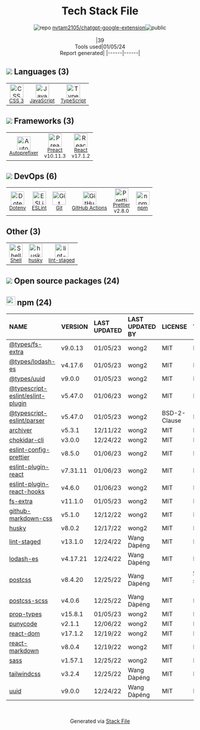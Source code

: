 <!--
&lt;--- Readme.md Snippet without images Start ---&gt;
## Tech Stack
nvtam2105/chatgpt-google-extension is built on the following main stack:

- [React](https://reactjs.org/) – Javascript UI Libraries
- [JavaScript](https://developer.mozilla.org/en-US/docs/Web/JavaScript) – Languages
- [TypeScript](http://www.typescriptlang.org) – Languages
- [Autoprefixer](https://github.com/postcss/autoprefixer) – CSS Pre-processors / Extensions
- [ESLint](http://eslint.org/) – Code Review
- [Preact](http://developit.github.io/preact/) – Javascript UI Libraries
- [Shell](https://en.wikipedia.org/wiki/Shell_script) – Shells
- [Prettier](https://prettier.io/) – Code Review
- [GitHub Actions](https://github.com/features/actions) – Continuous Integration

Full tech stack [here](/techstack.md)

&lt;--- Readme.md Snippet without images End ---&gt;

&lt;--- Readme.md Snippet with images Start ---&gt;
## Tech Stack
nvtam2105/chatgpt-google-extension is built on the following main stack:

- <img width='25' height='25' src='https://img.stackshare.io/service/1020/OYIaJ1KK.png' alt='React'/> [React](https://reactjs.org/) – Javascript UI Libraries
- <img width='25' height='25' src='https://img.stackshare.io/service/1209/javascript.jpeg' alt='JavaScript'/> [JavaScript](https://developer.mozilla.org/en-US/docs/Web/JavaScript) – Languages
- <img width='25' height='25' src='https://img.stackshare.io/service/1612/bynNY5dJ.jpg' alt='TypeScript'/> [TypeScript](http://www.typescriptlang.org) – Languages
- <img width='25' height='25' src='https://img.stackshare.io/service/2202/72d087642cfce6fef6f2dabec5bf49e8_400x400.png' alt='Autoprefixer'/> [Autoprefixer](https://github.com/postcss/autoprefixer) – CSS Pre-processors / Extensions
- <img width='25' height='25' src='https://img.stackshare.io/service/3337/Q4L7Jncy.jpg' alt='ESLint'/> [ESLint](http://eslint.org/) – Code Review
- <img width='25' height='25' src='https://img.stackshare.io/service/4388/preact.png' alt='Preact'/> [Preact](http://developit.github.io/preact/) – Javascript UI Libraries
- <img width='25' height='25' src='https://img.stackshare.io/service/4631/default_c2062d40130562bdc836c13dbca02d318205a962.png' alt='Shell'/> [Shell](https://en.wikipedia.org/wiki/Shell_script) – Shells
- <img width='25' height='25' src='https://img.stackshare.io/service/7035/default_66f265943abed56bcdbfca1c866a4261b1fbb063.jpg' alt='Prettier'/> [Prettier](https://prettier.io/) – Code Review
- <img width='25' height='25' src='https://img.stackshare.io/service/11563/actions.png' alt='GitHub Actions'/> [GitHub Actions](https://github.com/features/actions) – Continuous Integration

Full tech stack [here](/techstack.md)

&lt;--- Readme.md Snippet with images End ---&gt;
-->
<div align="center">

# Tech Stack File
![](https://img.stackshare.io/repo.svg "repo") [nvtam2105/chatgpt-google-extension](https://github.com/nvtam2105/chatgpt-google-extension)![](https://img.stackshare.io/public_badge.svg "public")
<br/><br/>
|39<br/>Tools used|01/05/24 <br/>Report generated|
|------|------|
</div>

## <img src='https://img.stackshare.io/languages.svg'/> Languages (3)
<table><tr>
  <td align='center'>
  <img width='36' height='36' src='https://img.stackshare.io/service/6727/css.png' alt='CSS 3'>
  <br>
  <sub><a href="https://developer.mozilla.org/en-US/docs/Web/CSS/CSS3">CSS 3</a></sub>
  <br>
  <sub></sub>
</td>

<td align='center'>
  <img width='36' height='36' src='https://img.stackshare.io/service/1209/javascript.jpeg' alt='JavaScript'>
  <br>
  <sub><a href="https://developer.mozilla.org/en-US/docs/Web/JavaScript">JavaScript</a></sub>
  <br>
  <sub></sub>
</td>

<td align='center'>
  <img width='36' height='36' src='https://img.stackshare.io/service/1612/bynNY5dJ.jpg' alt='TypeScript'>
  <br>
  <sub><a href="http://www.typescriptlang.org">TypeScript</a></sub>
  <br>
  <sub></sub>
</td>

</tr>
</table>

## <img src='https://img.stackshare.io/frameworks.svg'/> Frameworks (3)
<table><tr>
  <td align='center'>
  <img width='36' height='36' src='https://img.stackshare.io/service/2202/72d087642cfce6fef6f2dabec5bf49e8_400x400.png' alt='Autoprefixer'>
  <br>
  <sub><a href="https://github.com/postcss/autoprefixer">Autoprefixer</a></sub>
  <br>
  <sub></sub>
</td>

<td align='center'>
  <img width='36' height='36' src='https://img.stackshare.io/service/4388/preact.png' alt='Preact'>
  <br>
  <sub><a href="http://developit.github.io/preact/">Preact</a></sub>
  <br>
  <sub>v10.11.3</sub>
</td>

<td align='center'>
  <img width='36' height='36' src='https://img.stackshare.io/service/1020/OYIaJ1KK.png' alt='React'>
  <br>
  <sub><a href="https://reactjs.org/">React</a></sub>
  <br>
  <sub>v17.1.2</sub>
</td>

</tr>
</table>

## <img src='https://img.stackshare.io/devops.svg'/> DevOps (6)
<table><tr>
  <td align='center'>
  <img width='36' height='36' src='https://img.stackshare.io/service/8067/default_90dcb1286af7685c68df319c764b80704df1155b.png' alt='Dotenv'>
  <br>
  <sub><a href="https://github.com/motdotla/dotenv">Dotenv</a></sub>
  <br>
  <sub></sub>
</td>

<td align='center'>
  <img width='36' height='36' src='https://img.stackshare.io/service/3337/Q4L7Jncy.jpg' alt='ESLint'>
  <br>
  <sub><a href="http://eslint.org/">ESLint</a></sub>
  <br>
  <sub></sub>
</td>

<td align='center'>
  <img width='36' height='36' src='https://img.stackshare.io/service/1046/git.png' alt='Git'>
  <br>
  <sub><a href="http://git-scm.com/">Git</a></sub>
  <br>
  <sub></sub>
</td>

<td align='center'>
  <img width='36' height='36' src='https://img.stackshare.io/service/11563/actions.png' alt='GitHub Actions'>
  <br>
  <sub><a href="https://github.com/features/actions">GitHub Actions</a></sub>
  <br>
  <sub></sub>
</td>

<td align='center'>
  <img width='36' height='36' src='https://img.stackshare.io/service/7035/default_66f265943abed56bcdbfca1c866a4261b1fbb063.jpg' alt='Prettier'>
  <br>
  <sub><a href="https://prettier.io/">Prettier</a></sub>
  <br>
  <sub>v2.8.0</sub>
</td>

<td align='center'>
  <img width='36' height='36' src='https://img.stackshare.io/service/1120/lejvzrnlpb308aftn31u.png' alt='npm'>
  <br>
  <sub><a href="https://www.npmjs.com/">npm</a></sub>
  <br>
  <sub></sub>
</td>

</tr>
</table>

## Other (3)
<table><tr>
  <td align='center'>
  <img width='36' height='36' src='https://img.stackshare.io/service/4631/default_c2062d40130562bdc836c13dbca02d318205a962.png' alt='Shell'>
  <br>
  <sub><a href="https://en.wikipedia.org/wiki/Shell_script">Shell</a></sub>
  <br>
  <sub></sub>
</td>

<td align='center'>
  <img width='36' height='36' src='https://img.stackshare.io/service/9527/5502029.jpeg' alt='husky'>
  <br>
  <sub><a href="https://github.com/typicode/husky">husky</a></sub>
  <br>
  <sub></sub>
</td>

<td align='center'>
  <img width='36' height='36' src='https://img.stackshare.io/service/10577/11071.jpeg' alt='lint-staged'>
  <br>
  <sub><a href="https://github.com/okonet/lint-staged">lint-staged</a></sub>
  <br>
  <sub></sub>
</td>

</tr>
</table>


## <img src='https://img.stackshare.io/group.svg' /> Open source packages (24)</h2>

## <img width='24' height='24' src='https://img.stackshare.io/service/1120/lejvzrnlpb308aftn31u.png'/> npm (24)

|NAME|VERSION|LAST UPDATED|LAST UPDATED BY|LICENSE|VULNERABILITIES|
|:------|:------|:------|:------|:------|:------|
|[@types/fs-extra](https://www.npmjs.com/@types/fs-extra)|v9.0.13|01/05/23|wong2 |MIT|N/A|
|[@types/lodash-es](https://www.npmjs.com/@types/lodash-es)|v4.17.6|01/05/23|wong2 |MIT|N/A|
|[@types/uuid](https://www.npmjs.com/@types/uuid)|v9.0.0|01/05/23|wong2 |MIT|N/A|
|[@typescript-eslint/eslint-plugin](https://www.npmjs.com/@typescript-eslint/eslint-plugin)|v5.47.0|01/06/23|wong2 |MIT|N/A|
|[@typescript-eslint/parser](https://www.npmjs.com/@typescript-eslint/parser)|v5.47.0|01/05/23|wong2 |BSD-2-Clause|N/A|
|[archiver](https://www.npmjs.com/archiver)|v5.3.1|12/11/22|wong2 |MIT|N/A|
|[chokidar-cli](https://www.npmjs.com/chokidar-cli)|v3.0.0|12/24/22|wong2 |MIT|N/A|
|[eslint-config-prettier](https://www.npmjs.com/eslint-config-prettier)|v8.5.0|01/06/23|wong2 |MIT|N/A|
|[eslint-plugin-react](https://www.npmjs.com/eslint-plugin-react)|v7.31.11|01/06/23|wong2 |MIT|N/A|
|[eslint-plugin-react-hooks](https://www.npmjs.com/eslint-plugin-react-hooks)|v4.6.0|01/06/23|wong2 |MIT|N/A|
|[fs-extra](https://www.npmjs.com/fs-extra)|v11.1.0|01/05/23|wong2 |MIT|N/A|
|[github-markdown-css](https://www.npmjs.com/github-markdown-css)|v5.1.0|12/12/22|wong2 |MIT|N/A|
|[husky](https://www.npmjs.com/husky)|v8.0.2|12/17/22|wong2 |MIT|N/A|
|[lint-staged](https://www.npmjs.com/lint-staged)|v13.1.0|12/24/22|Wang Dàpéng |MIT|N/A|
|[lodash-es](https://www.npmjs.com/lodash-es)|v4.17.21|12/24/22|Wang Dàpéng |MIT|N/A|
|[postcss](https://www.npmjs.com/postcss)|v8.4.20|12/25/22|Wang Dàpéng |MIT|[CVE-2023-44270](https://github.com/advisories/GHSA-7fh5-64p2-3v2j) (Moderate)|
|[postcss-scss](https://www.npmjs.com/postcss-scss)|v4.0.6|12/25/22|Wang Dàpéng |MIT|N/A|
|[prop-types](https://www.npmjs.com/prop-types)|v15.8.1|01/05/23|wong2 |MIT|N/A|
|[punycode](https://www.npmjs.com/punycode)|v2.1.1|12/06/22|wong2 |MIT|N/A|
|[react-dom](https://www.npmjs.com/react-dom)|v17.1.2|12/19/22|wong2 |MIT|N/A|
|[react-markdown](https://www.npmjs.com/react-markdown)|v8.0.4|12/19/22|wong2 |MIT|N/A|
|[sass](https://www.npmjs.com/sass)|v1.57.1|12/25/22|wong2 |MIT|N/A|
|[tailwindcss](https://www.npmjs.com/tailwindcss)|v3.2.4|12/25/22|Wang Dàpéng |MIT|N/A|
|[uuid](https://www.npmjs.com/uuid)|v9.0.0|12/24/22|Wang Dàpéng |MIT|N/A|

<br/>
<div align='center'>

Generated via [Stack File](https://github.com/marketplace/stack-file)
